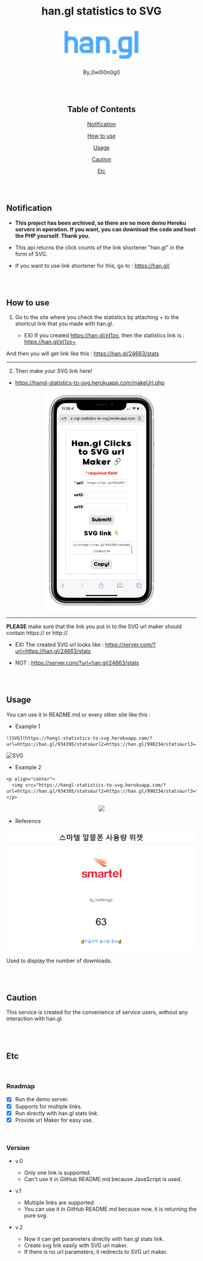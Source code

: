 <div align="center">

# han.gl statistics to SVG

<p align="center">
  <img src="./img/logo.png" width="200"/>
</p>

By_0w0i0n0g0

<br>
<br>

## Table of Contents

[Notification](#notification)

[How to use](#how-to-use)

[Usage](#usage)

[Caution](#caution)

[Etc](#etc)

</div>

<br>
<br>

## Notification

- __This project has been archived, so there are no more demo Heroku servers in operation. If you want, you can download the code and host the PHP yourself. Thank you.__

- This api returns the click counts of the link shortener "han.gl" in the form of SVG.

- If you want to use link shortener for this, go to : https://han.gl/


<br>
<br>

## How to use

1. Go to the site where you check the statistics by attaching + to the shortcut link that you made with han.gl.

    - EX) If you created https://han.gl/xt1zo, then the statistics link is : https://han.gl/xt1zo+

And then you will get link like this : https://han.gl/24663/stats

---

2. Then make your SVG link here!

  - https://hangl-statistics-to-svg.herokuapp.com/makeUrl.php

<p align="center">
  <img src="./img/1.png" width="300"/>
</p>

---

__PLEASE__ make sure that the link you put in to the SVG url maker should contain https:// or http://.

  - EX) The created SVG url looks like : https://server.com/?url=https://han.gl/24663/stats

  - NOT : https://server.com/?url=han.gl/24663/stats

<br>
<br>

## Usage
You can use it in README.md or every other site like this :

- Example 1

```
![SVG](https://hangl-statistics-to-svg.herokuapp.com/?url=https://han.gl/934395/stats&url2=https://han.gl/990234/stats&url3=)
```

![SVG](https://hangl-statistics-to-svg.herokuapp.com/?url=https://han.gl/934395/stats&url2=https://han.gl/990234/stats&url3=)


- Example 2

```
<p align="center">
  <img src="https://hangl-statistics-to-svg.herokuapp.com/?url=https://han.gl/934395/stats&url2=https://han.gl/990234/stats&url3="/>
</p>
```

<p align="center">
  <img src="https://hangl-statistics-to-svg.herokuapp.com/?url=https://han.gl/934395/stats&url2=https://han.gl/990234/stats&url3="/>
</p>

- Reference

<p align="center">
  <img src="./img/example.png"/>
</p>

Used to display the number of downloads.

<br>
<br>

## Caution

This service is created for the convenience of service users, without any interaction with han.gl.

<br>
<br>

## Etc

<br>

### Roadmap

- [X] Run the demo server.
- [X] Supports for multiple links.
- [X] Run directly with han.gl stats link.
- [X] Provide url Maker for easy use.

<br>

### Version

- v.0
  - Only one link is supported.
  - Can't use it in GitHub README.md because JavaScript is used.

- v.1
  - Multiple links are supported.
  - You can use it in GitHub README.md because now, it is returning the pure svg.

- v.2
  - Now it can get parameters directly with han.gl stats link.
  - Create svg link easily with SVG url maker.
  - If there is no url parameters, it redirects to SVG url maker.
